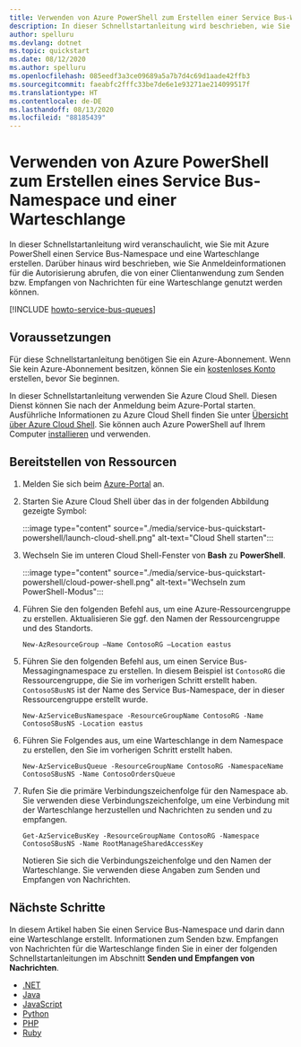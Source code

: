 ```yaml
---
title: Verwenden von Azure PowerShell zum Erstellen einer Service Bus-Warteschlange
description: In dieser Schnellstartanleitung wird beschrieben, wie Sie mit Azure PowerShell einen Service Bus-Namespace und darin eine Warteschlange erstellen.
author: spelluru
ms.devlang: dotnet
ms.topic: quickstart
ms.date: 08/12/2020
ms.author: spelluru
ms.openlocfilehash: 085eedf3a3ce09689a5a7b7d4c69d1aade42ffb3
ms.sourcegitcommit: faeabfc2fffc33be7de6e1e93271ae214099517f
ms.translationtype: HT
ms.contentlocale: de-DE
ms.lasthandoff: 08/13/2020
ms.locfileid: "88185439"
---
```

# <a name="use-azure-powershell-to-create-a-service-bus-namespace-and-a-queue"></a>Verwenden von Azure PowerShell zum Erstellen eines Service Bus-Namespace und einer Warteschlange
In dieser Schnellstartanleitung wird veranschaulicht, wie Sie mit Azure PowerShell einen Service Bus-Namespace und eine Warteschlange erstellen. Darüber hinaus wird beschrieben, wie Sie Anmeldeinformationen für die Autorisierung abrufen, die von einer Clientanwendung zum Senden bzw. Empfangen von Nachrichten für eine Warteschlange genutzt werden können. 

[!INCLUDE [howto-service-bus-queues](../../includes/howto-service-bus-queues.md)]


## <a name="prerequisites"></a>Voraussetzungen

Für diese Schnellstartanleitung benötigen Sie ein Azure-Abonnement. Wenn Sie kein Azure-Abonnement besitzen, können Sie ein [kostenloses Konto][] erstellen, bevor Sie beginnen. 

In dieser Schnellstartanleitung verwenden Sie Azure Cloud Shell. Diesen Dienst können Sie nach der Anmeldung beim Azure-Portal starten. Ausführliche Informationen zu Azure Cloud Shell finden Sie unter [Übersicht über Azure Cloud Shell](../cloud-shell/overview.md). Sie können auch Azure PowerShell auf Ihrem Computer [installieren](/powershell/azure/install-Az-ps) und verwenden. 


## <a name="provision-resources"></a>Bereitstellen von Ressourcen
1. Melden Sie sich beim [Azure-Portal](https://portal.azure.com) an.
2. Starten Sie Azure Cloud Shell über das in der folgenden Abbildung gezeigte Symbol: 

    :::image type="content" source="./media/service-bus-quickstart-powershell/launch-cloud-shell.png" alt-text="Cloud Shell starten":::
3. Wechseln Sie im unteren Cloud Shell-Fenster von **Bash** zu **PowerShell**. 

    :::image type="content" source="./media/service-bus-quickstart-powershell/cloud-power-shell.png" alt-text="Wechseln zum PowerShell-Modus":::    
4. Führen Sie den folgenden Befehl aus, um eine Azure-Ressourcengruppe zu erstellen. Aktualisieren Sie ggf. den Namen der Ressourcengruppe und des Standorts. 

    ```azurepowershell-interactive
    New-AzResourceGroup –Name ContosoRG –Location eastus
    ```
5. Führen Sie den folgenden Befehl aus, um einen Service Bus-Messagingnamespace zu erstellen. In diesem Beispiel ist `ContosoRG` die Ressourcengruppe, die Sie im vorherigen Schritt erstellt haben. `ContosoSBusNS` ist der Name des Service Bus-Namespace, der in dieser Ressourcengruppe erstellt wurde. 

    ```azurepowershell-interactive
    New-AzServiceBusNamespace -ResourceGroupName ContosoRG -Name ContosoSBusNS -Location eastus
    ```
6. Führen Sie Folgendes aus, um eine Warteschlange in dem Namespace zu erstellen, den Sie im vorherigen Schritt erstellt haben. 

    ```azurepowershell-interactive
    New-AzServiceBusQueue -ResourceGroupName ContosoRG -NamespaceName ContosoSBusNS -Name ContosoOrdersQueue 
    ```
7. Rufen Sie die primäre Verbindungszeichenfolge für den Namespace ab. Sie verwenden diese Verbindungszeichenfolge, um eine Verbindung mit der Warteschlange herzustellen und Nachrichten zu senden und zu empfangen. 

    ```azurepowershell-interactive    
    Get-AzServiceBusKey -ResourceGroupName ContosoRG -Namespace ContosoSBusNS -Name RootManageSharedAccessKey
    ```

    Notieren Sie sich die Verbindungszeichenfolge und den Namen der Warteschlange. Sie verwenden diese Angaben zum Senden und Empfangen von Nachrichten. 


## <a name="next-steps"></a>Nächste Schritte
In diesem Artikel haben Sie einen Service Bus-Namespace und darin dann eine Warteschlange erstellt. Informationen zum Senden bzw. Empfangen von Nachrichten für die Warteschlange finden Sie in einer der folgenden Schnellstartanleitungen im Abschnitt **Senden und Empfangen von Nachrichten**. 

- [.NET](service-bus-dotnet-get-started-with-queues.md)
- [Java](service-bus-java-how-to-use-queues.md)
- [JavaScript](service-bus-nodejs-how-to-use-queues-new-package.md)
- [Python](service-bus-python-how-to-use-queues.md)
- [PHP](service-bus-php-how-to-use-queues.md)
- [Ruby](service-bus-ruby-how-to-use-queues.md)

[kostenloses Konto]: https://azure.microsoft.com/free/?ref=microsoft.com&utm_source=microsoft.com&utm_medium=docs&utm_campaign=visualstudio

